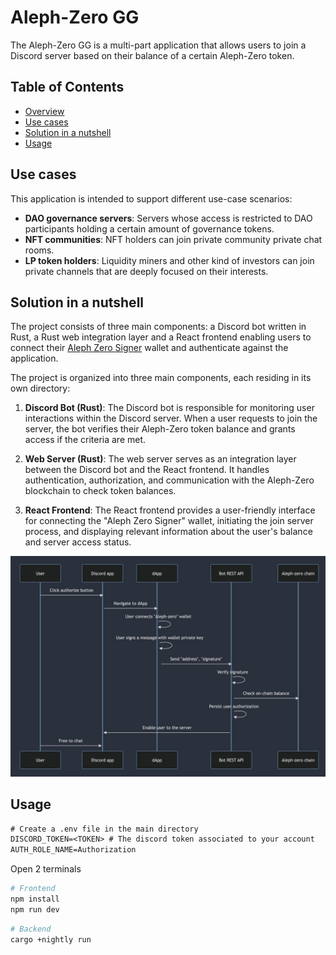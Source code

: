# Aleph-Zero GG

The Aleph-Zero GG is a multi-part application that allows users to join a Discord server based on their balance of a certain Aleph-Zero token.

## Table of Contents

- [Overview](#overview)
- [Use cases](#use-cases)
- [Solution in a nutshell](#solution-in-a-nutshell)
- [Usage](#usage)


## Use cases

This application is intended to support different use-case scenarios:

- **DAO governance servers**: Servers whose access is restricted to DAO participants holding a certain amount of governance tokens.
- **NFT communities**: NFT holders can join private community private chat rooms.
- **LP token holders**: Liquidity miners and other kind of investors can join private channels that are deeply focused on their interests.

## Solution in a nutshell

The project consists of three main components: a Discord bot written in Rust, a Rust web integration layer and a React frontend enabling users to connect their [Aleph Zero Signer](https://alephzero.org/signer) wallet and authenticate against the application.

The project is organized into three main components, each residing in its own directory:

1. **Discord Bot (Rust)**: The Discord bot is responsible for monitoring user interactions within the Discord server. When a user requests to join the server, the bot verifies their Aleph-Zero token balance and grants access if the criteria are met.

2. **Web Server (Rust)**: The web server serves as an integration layer between the Discord bot and the React frontend. It handles authentication, authorization, and communication with the Aleph-Zero blockchain to check token balances.

3. **React Frontend**: The React frontend provides a user-friendly interface for connecting the "Aleph Zero Signer" wallet, initiating the join server process, and displaying relevant information about the user's balance and server access status.

![Sequence diagram](./docs/flow.jpg)

## Usage

```txt
# Create a .env file in the main directory
DISCORD_TOKEN=<TOKEN> # The discord token associated to your account
AUTH_ROLE_NAME=Authorization
```

Open 2 terminals
```bash
# Frontend
npm install
npm run dev
```

```bash
# Backend
cargo +nightly run
```

